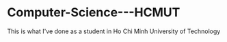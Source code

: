 # Computer-Science---HCMUT

This is what I've done as a student in Ho Chi Minh University of Technology
